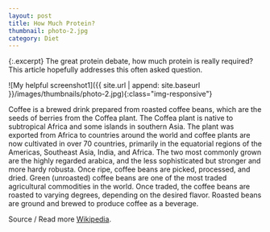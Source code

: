 ```yaml
---
layout: post
title: How Much Protein?
thumbnail: photo-2.jpg
category: Diet
---
```



{:.excerpt}
The great protein debate, how much protein is really required? This article hopefully addresses this often asked question.

![My helpful screenshot1]({{ site.url | append: site.baseurl }}/images/thumbnails/photo-2.jpg){:class="img-responsive"}

Coffee is a brewed drink prepared from roasted coffee beans, which are the seeds of berries from the Coffea plant. The Coffea plant is native to subtropical Africa and some islands in southern Asia. The plant was exported from Africa to countries around the world and coffee plants are now cultivated in over 70 countries, primarily in the equatorial regions of the Americas, Southeast Asia, India, and Africa. The two most commonly grown are the highly regarded arabica, and the less sophisticated but stronger and more hardy robusta. Once ripe, coffee beans are picked, processed, and dried. Green (unroasted) coffee beans are one of the most traded agricultural commodities in the world. Once traded, the coffee beans are roasted to varying degrees, depending on the desired flavor. Roasted beans are ground and brewed to produce coffee as a beverage.

Source / Read more [Wikipedia](https://en.wikipedia.org/wiki/Coffee).
